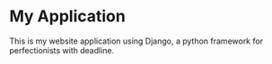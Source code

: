 # My Application
This is my website application using Django, a python framework for perfectionists with deadline.
